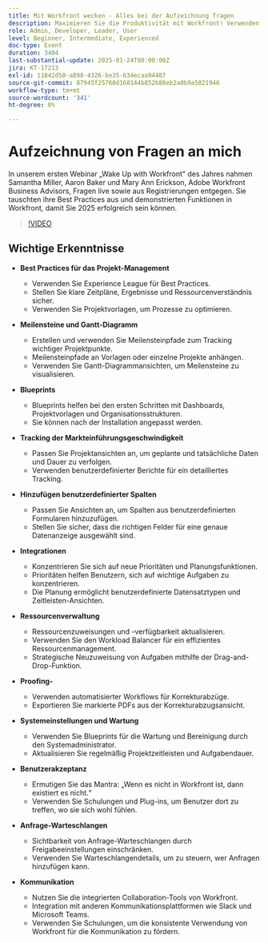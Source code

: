 ```yaml
---
title: Mit Workfront wecken - Alles bei der Aufzeichnung fragen
description: Maximieren Sie die Produktivität mit Workfront! Verwenden Sie Best Practices, Meilensteine, Blueprints und Integrationen. Ressourcen, Proofing und Systemeinstellungen verwalten. Fördern Sie die Benutzerakzeptanz und optimieren Sie die Kommunikation.
role: Admin, Developer, Leader, User
level: Beginner, Intermediate, Experienced
doc-type: Event
duration: 3404
last-substantial-update: 2025-01-24T00:00:00Z
jira: KT-17213
exl-id: 11842d50-a898-4326-be35-634ecaa94487
source-git-commit: 87945f25760d168144b852b88eb2a0b9a5021946
workflow-type: tm+mt
source-wordcount: '341'
ht-degree: 0%

---
```


# Aufzeichnung von Fragen an mich

In unserem ersten Webinar „Wake Up with Workfront&quot; des Jahres nahmen Samantha Miller, Aaron Baker und Mary Ann Erickson, Adobe Workfront Business Advisors, Fragen live sowie aus Registrierungen entgegen. Sie tauschten ihre Best Practices aus und demonstrierten Funktionen in Workfront, damit Sie 2025 erfolgreich sein können.

>[!VIDEO](https://video.tv.adobe.com/v/3443085/?learn=on&enablevpops)

## Wichtige Erkenntnisse

* **Best Practices für das Projekt-Management**

   * Verwenden Sie Experience League für Best Practices.
   * Stellen Sie klare Zeitpläne, Ergebnisse und Ressourcenverständnis sicher.
   * Verwenden Sie Projektvorlagen, um Prozesse zu optimieren.

* **Meilensteine und Gantt-Diagramm**

   * Erstellen und verwenden Sie Meilensteinpfade zum Tracking wichtiger Projektpunkte.
   * Meilensteinpfade an Vorlagen oder einzelne Projekte anhängen.
   * Verwenden Sie Gantt-Diagrammansichten, um Meilensteine zu visualisieren.

* **Blueprints**

   * Blueprints helfen bei den ersten Schritten mit Dashboards, Projektvorlagen und Organisationsstrukturen.
   * Sie können nach der Installation angepasst werden.

* **Tracking der Markteinführungsgeschwindigkeit**

   * Passen Sie Projektansichten an, um geplante und tatsächliche Daten und Dauer zu verfolgen.
   * Verwenden benutzerdefinierter Berichte für ein detailliertes Tracking.

* **Hinzufügen benutzerdefinierter Spalten**

   * Passen Sie Ansichten an, um Spalten aus benutzerdefinierten Formularen hinzuzufügen.
   * Stellen Sie sicher, dass die richtigen Felder für eine genaue Datenanzeige ausgewählt sind.

* **Integrationen**

   * Konzentrieren Sie sich auf neue Prioritäten und Planungsfunktionen.
   * Prioritäten helfen Benutzern, sich auf wichtige Aufgaben zu konzentrieren.
   * Die Planung ermöglicht benutzerdefinierte Datensatztypen und Zeitleisten-Ansichten.

* **Ressourcenverwaltung**

   * Ressourcenzuweisungen und -verfügbarkeit aktualisieren.
   * Verwenden Sie den Workload Balancer für ein effizientes Ressourcenmanagement.
   * Strategische Neuzuweisung von Aufgaben mithilfe der Drag-and-Drop-Funktion.

* **Proofing-**

   * Verwenden automatisierter Workflows für Korrekturabzüge.
   * Exportieren Sie markierte PDFs aus der Korrekturabzugsansicht.

* **Systemeinstellungen und Wartung**

   * Verwenden Sie Blueprints für die Wartung und Bereinigung durch den Systemadministrator.
   * Aktualisieren Sie regelmäßig Projektzeitleisten und Aufgabendauer.

* **Benutzerakzeptanz**

   * Ermutigen Sie das Mantra: „Wenn es nicht in Workfront ist, dann existiert es nicht.“
   * Verwenden Sie Schulungen und Plug-ins, um Benutzer dort zu treffen, wo sie sich wohl fühlen.

* **Anfrage-Warteschlangen**

   * Sichtbarkeit von Anfrage-Warteschlangen durch Freigabeeinstellungen einschränken.
   * Verwenden Sie Warteschlangendetails, um zu steuern, wer Anfragen hinzufügen kann.

* **Kommunikation**

   * Nutzen Sie die integrierten Collaboration-Tools von Workfront.
   * Integration mit anderen Kommunikationsplattformen wie Slack und Microsoft Teams.
   * Verwenden Sie Schulungen, um die konsistente Verwendung von Workfront für die Kommunikation zu fördern.
